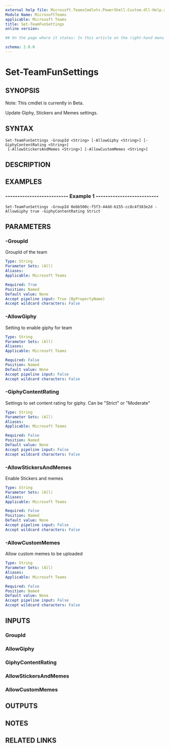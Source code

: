 ```yaml
---
external help file: Microsoft.TeamsCmdlets.PowerShell.Custom.dll-Help.xml
Module Name: MicrosoftTeams
applicable: Microsoft Teams
title: Set-TeamFunSettings
online version: 

## On the page where it states: In this article on the right-hand menu there are 5 links for Input pointing to the same link.

schema: 2.0.0
---
```



# Set-TeamFunSettings

## SYNOPSIS
Note: This cmdlet is currently in Beta.

Update Giphy, Stickers and Memes settings.

## SYNTAX

```
Set-TeamFunSettings -GroupId <String> [-AllowGiphy <String>] [-GiphyContentRating <String>]
 [-AllowStickersAndMemes <String>] [-AllowCustomMemes <String>]
```

## DESCRIPTION

## EXAMPLES

### --------------------------  Example 1  --------------------------
```
Set-TeamFunSettings -GroupId 0ebb500c-f5f3-44dd-b155-cc8c4f383e2d -AllowGiphy true -GiphyContentRating Strict
```

## PARAMETERS

### -GroupId
GroupId of the team

```yaml
Type: String
Parameter Sets: (All)
Aliases:
Applicable: Microsoft Teams

Required: True
Position: Named
Default value: None
Accept pipeline input: True (ByPropertyName)
Accept wildcard characters: False
```

### -AllowGiphy
Setting to enable giphy for team

```yaml
Type: String
Parameter Sets: (All)
Aliases:
Applicable: Microsoft Teams

Required: False
Position: Named
Default value: None
Accept pipeline input: False
Accept wildcard characters: False
```

### -GiphyContentRating
Settings to set content rating for giphy.
Can be "Strict" or "Moderate"

```yaml
Type: String
Parameter Sets: (All)
Aliases:
Applicable: Microsoft Teams

Required: False
Position: Named
Default value: None
Accept pipeline input: False
Accept wildcard characters: False
```

### -AllowStickersAndMemes
Enable Stickers and memes

```yaml
Type: String
Parameter Sets: (All)
Aliases:
Applicable: Microsoft Teams

Required: False
Position: Named
Default value: None
Accept pipeline input: False
Accept wildcard characters: False
```

### -AllowCustomMemes
Allow custom memes to be uploaded

```yaml
Type: String
Parameter Sets: (All)
Aliases:
Applicable: Microsoft Teams

Required: False
Position: Named
Default value: None
Accept pipeline input: False
Accept wildcard characters: False
```

## INPUTS

### GroupId

### AllowGiphy

### GiphyContentRating

### AllowStickersAndMemes

### AllowCustomMemes

## OUTPUTS

## NOTES

## RELATED LINKS

